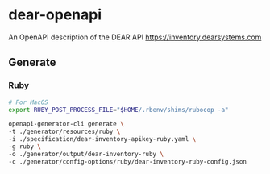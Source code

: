 # dear-openapi

An OpenAPI description of the DEAR API https://inventory.dearsystems.com

## Generate

### Ruby

``` bash
# For MacOS
export RUBY_POST_PROCESS_FILE="$HOME/.rbenv/shims/rubocop -a"

openapi-generator-cli generate \
-t ./generator/resources/ruby \
-i ./specification/dear-inventory-apikey-ruby.yaml \
-g ruby \
-o ./generator/output/dear-inventory-ruby \
-c ./generator/config-options/ruby/dear-inventory-ruby-config.json
```
